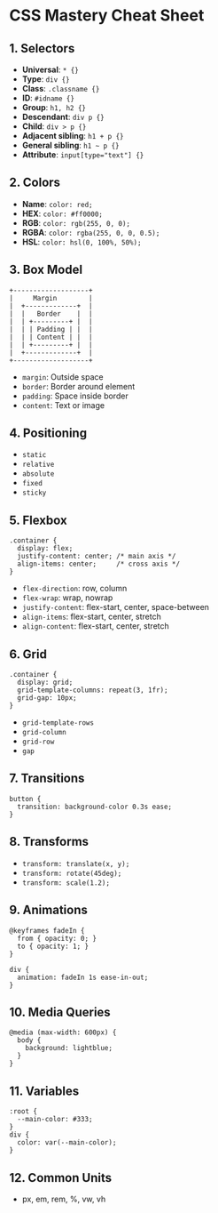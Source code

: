 # CSS Mastery Cheat Sheet

## 1. Selectors

-   **Universal**: `* {}`
-   **Type**: `div {}`
-   **Class**: `.classname {}`
-   **ID**: `#idname {}`
-   **Group**: `h1, h2 {}`
-   **Descendant**: `div p {}`
-   **Child**: `div > p {}`
-   **Adjacent sibling**: `h1 + p {}`
-   **General sibling**: `h1 ~ p {}`
-   **Attribute**: `input[type="text"] {}`

## 2. Colors

-   **Name**: `color: red;`
-   **HEX**: `color: #ff0000;`
-   **RGB**: `color: rgb(255, 0, 0);`
-   **RGBA**: `color: rgba(255, 0, 0, 0.5);`
-   **HSL**: `color: hsl(0, 100%, 50%);`

## 3. Box Model

    +-------------------+
    |     Margin        |
    |  +-------------+  |
    |  |   Border    |  |
    |  | +---------+ |  |
    |  | | Padding | |  |
    |  | | Content | |  |
    |  | +---------+ |  |
    |  +-------------+  |
    +-------------------+

-   `margin`: Outside space
-   `border`: Border around element
-   `padding`: Space inside border
-   `content`: Text or image

## 4. Positioning

-   `static`
-   `relative`
-   `absolute`
-   `fixed`
-   `sticky`

## 5. Flexbox

    .container {
      display: flex;
      justify-content: center; /* main axis */
      align-items: center;     /* cross axis */
    }

-   `flex-direction`: row, column
-   `flex-wrap`: wrap, nowrap
-   `justify-content`: flex-start, center, space-between
-   `align-items`: flex-start, center, stretch
-   `align-content`: flex-start, center, stretch

## 6. Grid

    .container {
      display: grid;
      grid-template-columns: repeat(3, 1fr);
      grid-gap: 10px;
    }

-   `grid-template-rows`
-   `grid-column`
-   `grid-row`
-   `gap`

## 7. Transitions

    button {
      transition: background-color 0.3s ease;
    }

## 8. Transforms

-   `transform: translate(x, y);`
-   `transform: rotate(45deg);`
-   `transform: scale(1.2);`

## 9. Animations

    @keyframes fadeIn {
      from { opacity: 0; }
      to { opacity: 1; }
    }

    div {
      animation: fadeIn 1s ease-in-out;
    }

## 10. Media Queries

    @media (max-width: 600px) {
      body {
        background: lightblue;
      }
    }

## 11. Variables

    :root {
      --main-color: #333;
    }
    div {
      color: var(--main-color);
    }

## 12. Common Units

-   px, em, rem, %, vw, vh
